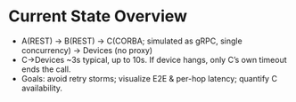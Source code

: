 # Current State Overview
- A(REST) → B(REST) → C(CORBA; simulated as gRPC, single concurrency) → Devices (no proxy)
- C→Devices ~3s typical, up to 10s. If device hangs, only C’s own timeout ends the call.
- Goals: avoid retry storms; visualize E2E & per-hop latency; quantify C availability.